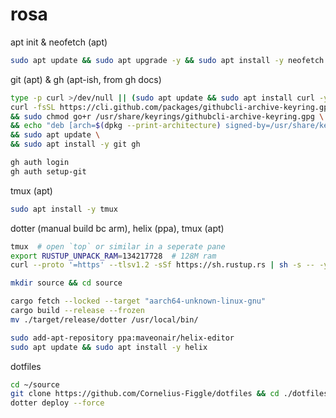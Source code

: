 # rosa

apt init & neofetch (apt)

```bash
sudo apt update && sudo apt upgrade -y && sudo apt install -y neofetch
```

git (apt) & gh (apt-ish, from gh docs)

```bash
type -p curl >/dev/null || (sudo apt update && sudo apt install curl -y)
curl -fsSL https://cli.github.com/packages/githubcli-archive-keyring.gpg | sudo dd of=/usr/share/keyrings/githubcli-archive-keyring.gpg \
&& sudo chmod go+r /usr/share/keyrings/githubcli-archive-keyring.gpg \
&& echo "deb [arch=$(dpkg --print-architecture) signed-by=/usr/share/keyrings/githubcli-archive-keyring.gpg] https://cli.github.com/packages stable main" | sudo tee /etc/apt/sources.list.d/github-cli.list > /dev/null \
&& sudo apt update \
&& sudo apt install -y git gh

gh auth login
gh auth setup-git
```

tmux (apt)

```bash
sudo apt install -y tmux
```

dotter (manual build bc arm), helix (ppa), tmux (apt)

```bash
tmux  # open `top` or similar in a seperate pane
export RUSTUP_UNPACK_RAM=134217728  # 128M ram
curl --proto '=https' --tlsv1.2 -sSf https://sh.rustup.rs | sh -s -- -y

mkdir source && cd source

cargo fetch --locked --target "aarch64-unknown-linux-gnu"
cargo build --release --frozen
mv ./target/release/dotter /usr/local/bin/

sudo add-apt-repository ppa:maveonair/helix-editor
sudo apt update && sudo apt install -y helix
```

dotfiles

```bash
cd ~/source
git clone https://github.com/Cornelius-Figgle/dotfiles && cd ./dotfiles
dotter deploy --force
```

